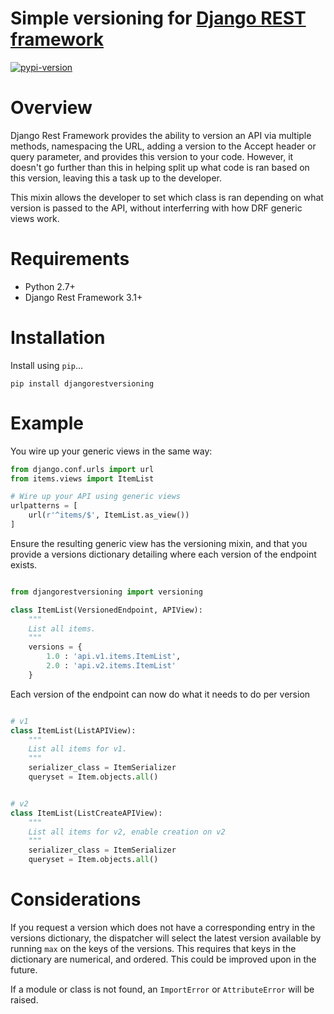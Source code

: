 # Simple versioning for [Django REST framework][docs]

[![pypi-version]][pypi]

# Overview

Django Rest Framework provides the ability to version an API via multiple methods, namespacing the URL, adding a version to the Accept header or query parameter, and provides this version to your code. However, it doesn't go further than this in helping split up what code is ran based on this version, leaving this a task up to the developer.

This mixin allows the developer to set which class is ran depending on what version is passed to the API, without interferring with how DRF generic views work.

# Requirements

* Python 2.7+
* Django Rest Framework 3.1+

# Installation

Install using `pip`...

    pip install djangorestversioning

# Example

You wire up your generic views in the same way:

```python
from django.conf.urls import url
from items.views import ItemList

# Wire up your API using generic views
urlpatterns = [
    url(r'^items/$', ItemList.as_view())
]
```

Ensure the resulting generic view has the versioning mixin, and that you provide a versions dictionary detailing where each version of the endpoint exists.

```python

from djangorestversioning import versioning

class ItemList(VersionedEndpoint, APIView):
	"""
	List all items.
	"""
	versions = {
		1.0 : 'api.v1.items.ItemList',
		2.0 : 'api.v2.items.ItemList'
	}
```

Each version of the endpoint can now do what it needs to do per version

```python

# v1
class ItemList(ListAPIView):
	"""
	List all items for v1.
	"""
    serializer_class = ItemSerializer
	queryset = Item.objects.all()
```

```python

# v2
class ItemList(ListCreateAPIView):
	"""
	List all items for v2, enable creation on v2
	"""
    serializer_class = ItemSerializer
	queryset = Item.objects.all()
```

# Considerations

If you request a version which does not have a corresponding entry in the versions dictionary, the dispatcher will select the latest version available by running `max` on the keys of the versions. This requires that keys in the dictionary are numerical, and ordered. This could be improved upon in the future.

If a module or class is not found, an `ImportError` or `AttributeError` will be raised.

[pypi-version]: https://img.shields.io/pypi/v/djangorestversioning.svg
[pypi]: https://pypi.python.org/pypi/djangorestversioning


[docs]: http://www.django-rest-framework.org/
